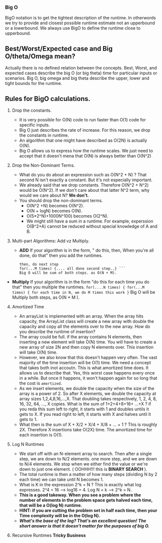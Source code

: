 ### Big O 
BigO notation is to get the tightest description of the runtime. In otherwords we try to provide and closest possible runtime estimate not an upperbound or a lowerbound.
We always use BigO to define the runtime close to upperbound.

## Best/Worst/Expected case and Big O/theta/Omega mean?
Actually there is no defined relation between the concepts. 
Best, Worst, and expected cases describe the big O (or big theta) time for particular inputs or scenarios.
Big O, big omega and big theta describe the upper, lower and tight bounds for the runtime.

## Rules for BigO calculations.
1. Drop the constants.
   - It is very possible for O(N) code to run faster than O(1) code for specific inputs. 
   - Big O just describes the rate of increase.  For this reason, we drop the constants in runtime. 
   - An algorithm that one might have described as O(2N) is actually O(N).
   - Big O allows us to express how the runtime scales. We just need to accept that it doesn't mena that O(N) is always better than O(N^2)

2. Drop the Non-Dominant Terms.
   - What do you do about an expression such as O(N^2 + N) ?  That second N isn't exactly a constant. But it's not especially important.
   - We already said that we drop constants. Therefore O(N^2 + N^2) would be O(N^2). If we don't care about that latter N^2 term, why would we care about N? **We don't.**
   - You should drop the non-dominant terms.
      - O(N^2 +N) becomes O(N^2).
      - O(N + logN) becomes O(N).
      - O(5*2^N)+1000N^100) becomes O(2^N).
      - We might still have a sum in a runtime. For example, experssion O(B^2+A) cannot be reduced without special knowledge of A and B.

3. Multi-part Algorithms: Add vz Multiply.
   - **ADD** If your algorithm is in the form, " do this, then, When you're all done, do that" then you add the runtimes.
        ``` for(... N times) {... all done!! ... }
        then, do next step 
        for(...M times) {.... all done second step..} ``` 
        Big O will be sum of both steps. as O(N + M).
  - **Multiply** If your algorithm is in the form "do this for each time you do that" then you multiple the runtimes.
        ``` for(....N times) {
            for(...M times) { for each time in N, we do M times this work } ``` 
        Big O will be Multiply both steps, as O(N * M ).
4. Amortized Time
   - An arrayList is implemented with an array. When the array hits capacity, the ArrayList class will create a new array with double the capacity and copy all the elements over to the new array. How do you describe the runtime of insertion?
   - The array could be full. if the array contains N elements, then inserting a new element will take O(N) time. You will have to create a new array of size 2N and then copy N elements over. This insertion will take O(N) time.
   - However, we also know that this doesn't happen very often. The vast majority of the time insertion will be O(1) time.  We need a concept that takes both inot accoutn. This is what amortized time does. It allows us to describe that. Yes, this worst case happens every once in a while. But once it happens, it won't happen again for so long that the cost is `amortized`.  
   - As we insert elements, we double the capacity when the size of the array is a power of 2. So after X elements, we double the capacity at array sizes 1,2,4,8,16,...,X. That doubling takes respectively, 1, 2, 4, 8, 16, 32, 64, ..., X copies.  What is the sum of 1+2+4+8+16+ ...+X ? if you reda this sum left to right, it starts with 1 and doubles untils it gets to X. If you read right to left, it starts with X and halves until it gets to 1.
   - What then is the sum of X + X/2 + X/4 + X/8 + ... + 1 ? This is roughly 2X. Therefore X insertions take O(2X) time. The amortized time for each insertion is O(1).

5. Log N Runtimes
   - We start off with an N-element array to search. Then after a single step, we are down to N/2 elements. one more step, and we are down to N/4 elements. We stop when we either find the value or we're down to just one element. ( OOHHH!!! this is **BINARY SEARCH** ).
   - The total runtime is then a matter of how many steps (dividing N by 2 each time) we can take until N becomes 1. 
   - What is K in the expression 2^k = N ?  This is exactly what log expresses.  2^4 = 16 --> log16 = 4.   Log N = k --> 2^k = N.
   - **This is a good takeway. When you see a problem where the number of elements in the problem space gets halved each time, that will be a O(log N) runtime.**
   - **HINT: if you are cutting the problem set in half each time, then your Time complexity will be in the O(log N).**
   - **_What's the base of the log?  That's an excellent question!  The short answer is that it doesn't matter for the purposes of big O._**

6. Recursive Runtimes **Tricky Business**

